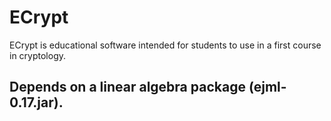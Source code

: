 # ECrypt

ECrypt is educational software intended for students to use in a first course in cryptology.

## Depends on a linear algebra package (ejml-0.17.jar).
